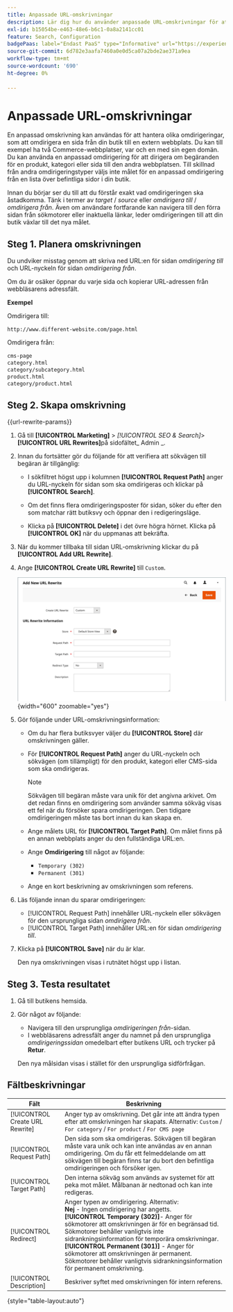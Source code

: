 ```yaml
---
title: Anpassade URL-omskrivningar
description: Lär dig hur du använder anpassade URL-omskrivningar för att hantera olika omdirigeringar i din Commerce Store.
exl-id: b15054be-e463-48e6-b6c1-0a8a2141cc01
feature: Search, Configuration
badgePaas: label="Endast PaaS" type="Informative" url="https://experienceleague.adobe.com/en/docs/commerce/user-guides/product-solutions" tooltip="Gäller endast Adobe Commerce i molnprojekt (Adobe-hanterad PaaS-infrastruktur) och lokala projekt."
source-git-commit: 6d782e3aafa7460a0e0d5ca07a2bde2ae371a9ea
workflow-type: tm+mt
source-wordcount: '690'
ht-degree: 0%

---
```


# Anpassade URL-omskrivningar

En anpassad omskrivning kan användas för att hantera olika omdirigeringar, som att omdirigera en sida från din butik till en extern webbplats. Du kan till exempel ha två Commerce-webbplatser, var och en med sin egen domän. Du kan använda en anpassad omdirigering för att dirigera om begäranden för en produkt, kategori eller sida till den andra webbplatsen. Till skillnad från andra omdirigeringstyper väljs inte målet för en anpassad omdirigering från en lista över befintliga sidor i din butik.

Innan du börjar ser du till att du förstår exakt vad omdirigeringen ska åstadkomma. Tänk i termer av _target_ / _source_ eller _omdirigera till_ / _omdirigera från_. Även om användare fortfarande kan navigera till den förra sidan från sökmotorer eller inaktuella länkar, leder omdirigeringen till att din butik växlar till det nya målet.

## Steg 1. Planera omskrivningen

Du undviker misstag genom att skriva ned URL:en för sidan _omdirigering till_ och URL-nyckeln för sidan _omdirigering från_.

Om du är osäker öppnar du varje sida och kopierar URL-adressen från webbläsarens adressfält.

**Exempel**

Omdirigera till:

    http://www.different-website.com/page.html

Omdirigera från:

    cms-page
    category.html
    category/subcategory.html
    product.html
    category/product.html

## Steg 2. Skapa omskrivning

{{url-rewrite-params}}

1. Gå till **[!UICONTROL Marketing]** > _[!UICONTROL SEO & Search]_>**[!UICONTROL URL Rewrites]**&#x200B;på sidofältet_ Admin _.

1. Innan du fortsätter gör du följande för att verifiera att sökvägen till begäran är tillgänglig:

   - I sökfiltret högst upp i kolumnen **[!UICONTROL Request Path]** anger du URL-nyckeln för sidan som ska omdirigeras och klickar på **[!UICONTROL Search]**.

   - Om det finns flera omdirigeringsposter för sidan, söker du efter den som matchar rätt butiksvy och öppnar den i redigeringsläge.

   - Klicka på **[!UICONTROL Delete]** i det övre högra hörnet. Klicka på **[!UICONTROL OK]** när du uppmanas att bekräfta.

1. När du kommer tillbaka till sidan URL-omskrivning klickar du på **[!UICONTROL Add URL Rewrite]**.

1. Ange **[!UICONTROL Create URL Rewrite]** till `Custom`.

   ![URL-omskrivningar - anpassad](./assets/url-rewrite-custom.png){width="600" zoomable="yes"}

1. Gör följande under URL-omskrivningsinformation:

   - Om du har flera butiksvyer väljer du **[!UICONTROL Store]** där omskrivningen gäller.

   - För **[!UICONTROL Request Path]** anger du URL-nyckeln och sökvägen (om tillämpligt) för den produkt, kategori eller CMS-sida som ska omdirigeras.

     >[!NOTE]
     >
     >Sökvägen till begäran måste vara unik för det angivna arkivet. Om det redan finns en omdirigering som använder samma sökväg visas ett fel när du försöker spara omdirigeringen. Den tidigare omdirigeringen måste tas bort innan du kan skapa en.

   - Ange målets URL för **[!UICONTROL Target Path]**. Om målet finns på en annan webbplats anger du den fullständiga URL:en.

   - Ange **Omdirigering** till något av följande:

      - `Temporary (302)`
      - `Permanent (301)`

   - Ange en kort beskrivning av omskrivningen som referens.

1. Läs följande innan du sparar omdirigeringen:

   - [!UICONTROL Request Path] innehåller URL-nyckeln eller sökvägen för den ursprungliga sidan _omdirigera från_.
   - [!UICONTROL Target Path] innehåller URL:en för sidan _omdirigering till_.

1. Klicka på **[!UICONTROL Save]** när du är klar.

   Den nya omskrivningen visas i rutnätet högst upp i listan.

## Steg 3. Testa resultatet

1. Gå till butikens hemsida.

1. Gör något av följande:

   - Navigera till den ursprungliga _omdirigeringen från_-sidan.
   - I webbläsarens adressfält anger du namnet på den ursprungliga _omdirigeringssidan_ omedelbart efter butikens URL och trycker på **Retur**.

   Den nya målsidan visas i stället för den ursprungliga sidförfrågan.

## Fältbeskrivningar

| Fält | Beskrivning |
|--- |--- |
| [!UICONTROL Create URL Rewrite] | Anger typ av omskrivning. Det går inte att ändra typen efter att omskrivningen har skapats. Alternativ: `Custom` / `For category` / `For product` / `For CMS page` |
| [!UICONTROL Request Path] | Den sida som ska omdirigeras. Sökvägen till begäran måste vara unik och kan inte användas av en annan omdirigering. Om du får ett felmeddelande om att sökvägen till begäran finns tar du bort den befintliga omdirigeringen och försöker igen. |
| [!UICONTROL Target Path] | Den interna sökväg som används av systemet för att peka mot målet. Målbanan är nedtonad och kan inte redigeras. |
| [!UICONTROL Redirect] | Anger typen av omdirigering. Alternativ: <br/>**Nej** - Ingen omdirigering har angetts. <br/>**[!UICONTROL Temporary (302)]**- Anger för sökmotorer att omskrivningen är för en begränsad tid. Sökmotorer behåller vanligtvis inte sidrankningsinformation för temporära omskrivningar.<br/>**[!UICONTROL Permanent (301)]** - Anger för sökmotorer att omskrivningen är permanent. Sökmotorer behåller vanligtvis sidrankningsinformation för permanent omskrivning. |
| [!UICONTROL Description] | Beskriver syftet med omskrivningen för intern referens. |

{style="table-layout:auto"}
